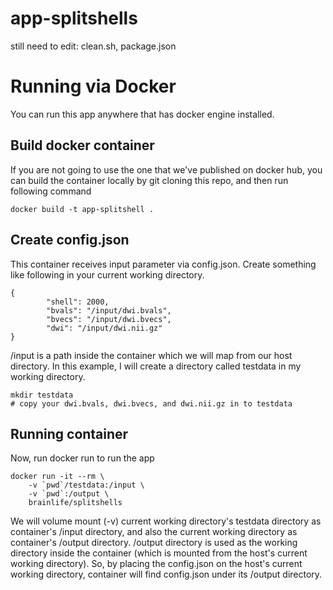
# app-splitshells

still need to edit: clean.sh, package.json

# Running via Docker

You can run this app anywhere that has docker engine installed.

## Build docker container

If you are not going to use the one that we've published on docker hub, you can build the container locally by git cloning this repo, and then run following command

`docker build -t app-splitshell .`

## Create config.json

This container receives input parameter via config.json. Create something like following in your current working directory.

```
{
        "shell": 2000,
        "bvals": "/input/dwi.bvals",
        "bvecs": "/input/dwi.bvecs",
        "dwi": "/input/dwi.nii.gz"
}
```

/input is a path inside the container which we will map from our host directory. In this example, I will create a directory called testdata in my working directory.

```
mkdir testdata
# copy your dwi.bvals, dwi.bvecs, and dwi.nii.gz in to testdata
```

## Running container

Now, run docker run to run the app

```
docker run -it --rm \
    -v `pwd`/testdata:/input \
    -v `pwd`:/output \
    brainlife/splitshells

```

We will volume mount (-v) current working directory's testdata directory as container's /input directory, and also the current working directory as container's /output directory. /output directory is used as the working directory inside the container (which is mounted from the host's current working directory). So, by placing the config.json on the host's current working directory, container will find config.json under its /output directory. 


